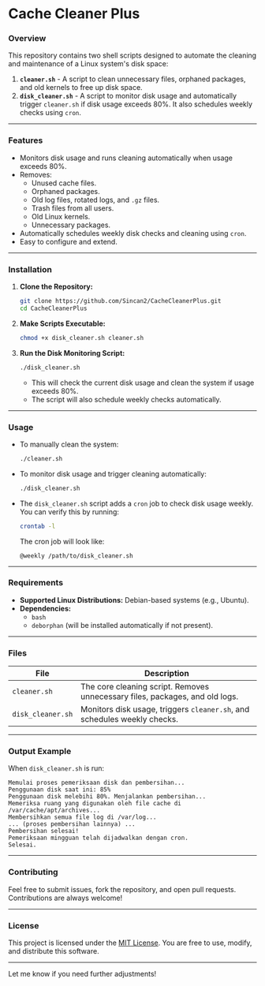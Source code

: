 # Cache Cleaner Plus

### **Overview**
This repository contains two shell scripts designed to automate the cleaning and maintenance of a Linux system's disk space:
1. **`cleaner.sh`** - A script to clean unnecessary files, orphaned packages, and old kernels to free up disk space.
2. **`disk_cleaner.sh`** - A script to monitor disk usage and automatically trigger `cleaner.sh` if disk usage exceeds 80%. It also schedules weekly checks using `cron`.

---

### **Features**
- Monitors disk usage and runs cleaning automatically when usage exceeds 80%.
- Removes:
  - Unused cache files.
  - Orphaned packages.
  - Old log files, rotated logs, and `.gz` files.
  - Trash files from all users.
  - Old Linux kernels.
  - Unnecessary packages.
- Automatically schedules weekly disk checks and cleaning using `cron`.
- Easy to configure and extend.

---

### **Installation**
1. **Clone the Repository:**
   ```bash
   git clone https://github.com/Sincan2/CacheCleanerPlus.git
   cd CacheCleanerPlus
   ```

2. **Make Scripts Executable:**
   ```bash
   chmod +x disk_cleaner.sh cleaner.sh
   ```

3. **Run the Disk Monitoring Script:**
   ```bash
   ./disk_cleaner.sh
   ```
   - This will check the current disk usage and clean the system if usage exceeds 80%.
   - The script will also schedule weekly checks automatically.

---

### **Usage**
- To manually clean the system:
  ```bash
  ./cleaner.sh
  ```
- To monitor disk usage and trigger cleaning automatically:
  ```bash
  ./disk_cleaner.sh
  ```
- The `disk_cleaner.sh` script adds a `cron` job to check disk usage weekly. You can verify this by running:
  ```bash
  crontab -l
  ```
  The cron job will look like:
  ```
  @weekly /path/to/disk_cleaner.sh
  ```

---

### **Requirements**
- **Supported Linux Distributions:** Debian-based systems (e.g., Ubuntu).
- **Dependencies:**
  - `bash`
  - `deborphan` (will be installed automatically if not present).

---

### **Files**
| File              | Description                                                                 |
|-------------------|-----------------------------------------------------------------------------|
| `cleaner.sh`      | The core cleaning script. Removes unnecessary files, packages, and old logs. |
| `disk_cleaner.sh` | Monitors disk usage, triggers `cleaner.sh`, and schedules weekly checks.     |

---

### **Output Example**
When `disk_cleaner.sh` is run:
```plaintext
Memulai proses pemeriksaan disk dan pembersihan...
Penggunaan disk saat ini: 85%
Penggunaan disk melebihi 80%. Menjalankan pembersihan...
Memeriksa ruang yang digunakan oleh file cache di /var/cache/apt/archives...
Membersihkan semua file log di /var/log...
... (proses pembersihan lainnya) ...
Pembersihan selesai!
Pemeriksaan mingguan telah dijadwalkan dengan cron.
Selesai.
```

---

### **Contributing**
Feel free to submit issues, fork the repository, and open pull requests. Contributions are always welcome!

---

### **License**
This project is licensed under the [MIT License](LICENSE). You are free to use, modify, and distribute this software.

---

Let me know if you need further adjustments!
